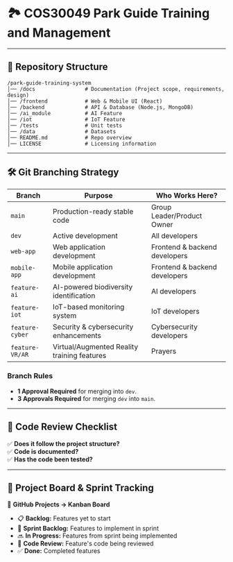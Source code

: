 # **🏞 COS30049 Park Guide Training and Management**  

---

## **📂 Repository Structure**  
```
/park-guide-training-system
│── /docs                # Documentation (Project scope, requirements, design)
│── /frontend            # Web & Mobile UI (React)
│── /backend             # API & Database (Node.js, MongoDB)
│── /ai_module           # AI Feature
│── /iot                 # IoT Feature
│── /tests               # Unit tests
│── /data                # Datasets
│── README.md            # Repo overview
│── LICENSE              # Licensing information
```

---

## **🛠 Git Branching Strategy**  
| **Branch** | **Purpose** | **Who Works Here?** |
|------------|------------|---------------------|
| `main` | Production-ready stable code | Group Leader/Product Owner |
| `dev` | Active development | All developers |
| `web-app` | Web application development | Frontend & backend developers |
| `mobile-app` | Mobile application development | Frontend & backend developers |
| `feature-ai` | AI-powered biodiversity identification | AI developers |
| `feature-iot` | IoT-based monitoring system | IoT developers |
| `feature-cyber` | Security & cybersecurity enhancements | Cybersecurity developers |
| `feature-VR/AR` | Virtual/Augmented Reality training features | Prayers |

### **Branch Rules**  
- **1 Approval Required** for merging into `dev`.
- **3 Approvals Required** for merging `dev` into `main`.
---

## **📝 Code Review Checklist**  
✅ **Does it follow the project structure?**  
✅ **Code is documented?**  
✅ **Has the code been tested?**  

---

## **📌 Project Board & Sprint Tracking**  
📍 **GitHub Projects → Kanban Board**  
- 📋 **Backlog:** Features yet to start  
- 🚀 **Sprint Backlog:** Features to implement in sprint
- 🔜 **In Progress:** Features from sprint being implemented
- 🔎 **Code Review:** Feature's code being reviewed
- ✅ **Done:** Completed features  

